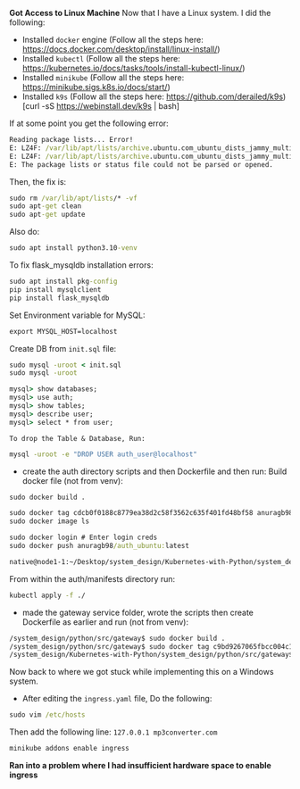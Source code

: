 **Got Access to Linux Machine**
Now that I have a Linux system. I did the following:
- Installed `docker` engine (Follow all the steps here: https://docs.docker.com/desktop/install/linux-install/)
- Installed `kubectl` (Follow all the steps here: https://kubernetes.io/docs/tasks/tools/install-kubectl-linux/)
- Installed `minikube` (Follow all the steps here: https://minikube.sigs.k8s.io/docs/start/)
- Installed `k9s` (Follow all the steps here: https://github.com/derailed/k9s) [curl -sS https://webinstall.dev/k9s | bash]

If at some point you get the following error:
```cmd
Reading package lists... Error!
E: LZ4F: /var/lib/apt/lists/archive.ubuntu.com_ubuntu_dists_jammy_multiverse_binary-amd64_Packages.lz4 Unexpected end of file
E: LZ4F: /var/lib/apt/lists/archive.ubuntu.com_ubuntu_dists_jammy_multiverse_binary-amd64_Packages.lz4 Read error (18446744073709551615: ERROR_GENERIC)
E: The package lists or status file could not be parsed or opened.
```

Then, the fix is:
```cmd
sudo rm /var/lib/apt/lists/* -vf
sudo apt-get clean
sudo apt-get update
```

Also do:
```cmd
sudo apt install python3.10-venv
```

To fix flask_mysqldb installation errors:
```cmd
sudo apt install pkg-config
pip install mysqlclient
pip install flask_mysqldb
```

Set Environment variable for MySQL:
```cmd
export MYSQL_HOST=localhost
```

Create DB from `init.sql` file:
```cmd
sudo mysql -uroot < init.sql
sudo mysql -uroot
```

```cmd
mysql> show databases;
mysql> use auth;
mysql> show tables;
mysql> describe user;
mysql> select * from user;
```

`To drop the Table & Database, Run:`
```cmd
mysql -uroot -e "DROP USER auth_user@localhost"
```

- create the auth directory scripts and then Dockerfile and then run:
Build docker file (not from venv):
```cmd
sudo docker build .
```

```cmd
sudo docker tag cdcb0f0188c8779ea38d2c58f3562c635f401fd48bf58 anuragb98/auth_ubuntu:latest
sudo docker image ls
```

```cmd
sudo docker login # Enter login creds
sudo docker push anuragb98/auth_ubuntu:latest
```

```cmd
native@node1-1:~/Desktop/system_design/Kubernetes-with-Python/system_design/python/src/auth$ minikube start
```

From within the auth/manifests directory run:
```cmd
kubectl apply -f ./
```

- made the gateway service folder, wrote the scripts then create Dockerfile as earlier and run (not from venv):
```cmd
/system_design/python/src/gateway$ sudo docker build .
/system_design/python/src/gateway$ sudo docker tag c9bd9267065fbcc004c16da8ee84a20208298ccb15038bfe5fd09d993ccca4dc anuragb98/gateway_ubuntu:latest
/system_design/Kubernetes-with-Python/system_design/python/src/gateway$ sudo docker push anuragb98/gateway_ubuntu:latest
```

Now back to where we got stuck while implementing this on a Windows system.

- After editing the `ingress.yaml` file, Do the following:
```cmd
sudo vim /etc/hosts
```

Then add the following line:
`127.0.0.1 mp3converter.com`

```cmd
minikube addons enable ingress
```

**Ran into a problem where I had insufficient hardware space to enable ingress**